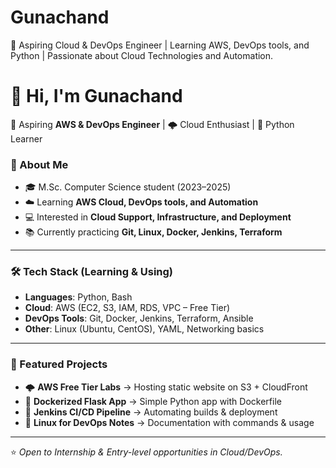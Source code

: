 # Gunachand
🚀 Aspiring Cloud &amp; DevOps Engineer | Learning AWS, DevOps tools, and Python | Passionate about Cloud Technologies and Automation.

# 👋 Hi, I'm Gunachand

🚀 Aspiring **AWS & DevOps Engineer** | 🌩️ Cloud Enthusiast | 🐍 Python Learner  

### 🌟 About Me
- 🎓 M.Sc. Computer Science student (2023–2025)  
- ☁️ Learning **AWS Cloud, DevOps tools, and Automation**  
- 💻 Interested in **Cloud Support, Infrastructure, and Deployment**  
- 📚 Currently practicing **Git, Linux, Docker, Jenkins, Terraform**  

---

### 🛠️ Tech Stack (Learning & Using)
- **Languages**: Python, Bash  
- **Cloud**: AWS (EC2, S3, IAM, RDS, VPC – Free Tier)  
- **DevOps Tools**: Git, Docker, Jenkins, Terraform, Ansible  
- **Other**: Linux (Ubuntu, CentOS), YAML, Networking basics  

---

### 📂 Featured Projects
- 🌩️ **AWS Free Tier Labs** → Hosting static website on S3 + CloudFront  
- 🐳 **Dockerized Flask App** → Simple Python app with Dockerfile  
- 🔄 **Jenkins CI/CD Pipeline** → Automating builds & deployment  
- 📘 **Linux for DevOps Notes** → Documentation with commands & usage  

---

 


⭐ *Open to Internship & Entry-level opportunities in Cloud/DevOps.*

